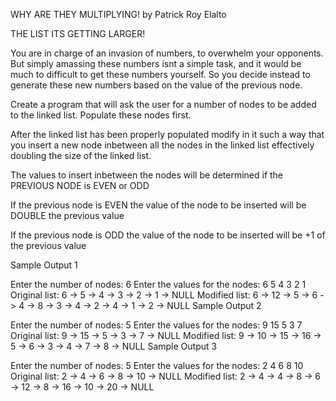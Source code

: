 WHY ARE THEY MULTIPLYING!
by Patrick Roy Elalto

THE LIST ITS GETTING LARGER!

 

You are in charge of an invasion of numbers, to overwhelm your opponents. But simply amassing these numbers isnt a simple task, and it would be much to difficult to get these numbers yourself. So you decide instead to generate these new numbers based on the value of the previous node.

 

Create a program that will ask the user for a number of nodes to be added to the linked list. Populate these nodes first.

 

After the linked list has been properly populated modify in it such a way that you insert a new node inbetween all the nodes in the linked list effectively doubling the size of the linked list.

 

The values to insert inbetween the nodes will be determined if the PREVIOUS NODE is EVEN or ODD

 

If the previous node is EVEN the value of the node to be inserted will be DOUBLE the previous value

If the previous node is ODD the value of the node to be inserted will be +1 of the previous value

Sample Output 1

Enter the number of nodes: 6
Enter the values for the nodes:
6
5
4
3
2
1
Original list:
6 -> 5 -> 4 -> 3 -> 2 -> 1 -> NULL
Modified list:
6 -> 12 -> 5 -> 6 -> 4 -> 8 -> 3 -> 4 -> 2 -> 4 -> 1 -> 2 -> NULL
Sample Output 2

Enter the number of nodes: 5
Enter the values for the nodes:
9
15
5
3
7
Original list:
9 -> 15 -> 5 -> 3 -> 7 -> NULL
Modified list:
9 -> 10 -> 15 -> 16 -> 5 -> 6 -> 3 -> 4 -> 7 -> 8 -> NULL
Sample Output 3

Enter the number of nodes: 5
Enter the values for the nodes:
2
4
6
8
10
Original list:
2 -> 4 -> 6 -> 8 -> 10 -> NULL
Modified list:
2 -> 4 -> 4 -> 8 -> 6 -> 12 -> 8 -> 16 -> 10 -> 20 -> NULL